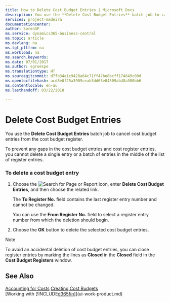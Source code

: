 ```yaml
---
title: How to Delete Cost Budget Entries | Microsoft Docs
description: You use the **Delete Cost Budget Entries** batch job to cancel cost budget entries from the cost budget register.
services: project-madeira
documentationcenter: 
author: SorenGP
ms.service: dynamics365-business-central
ms.topic: article
ms.devlang: na
ms.tgt_pltfrm: na
ms.workload: na
ms.search.keywords: 
ms.date: 07/01/2017
ms.author: sgroespe
ms.translationtype: HT
ms.sourcegitcommit: d7fb34e1c9428a64c71ff47be8bcff174649c00d
ms.openlocfilehash: acd8e0f25a3909ceab3dd63e04509ab48a300bb6
ms.contentlocale: en-au
ms.lasthandoff: 03/22/2018

---
```

# <a name="delete-cost-budget-entries"></a>Delete Cost Budget Entries
You use the **Delete Cost Budget Entries** batch job to cancel cost budget entries from the cost budget register.  

To prevent any gaps in the cost budget entries and cost register entries, you cannot delete a single entry or a batch of entries in the middle of the list of register entries.  

### <a name="to-delete-a-cost-budget-entry"></a>To delete a cost budget entry  

1.  Choose the ![Search for Page or Report](media/ui-search/search_small.png "Search for Page or Report icon") icon, enter **Delete Cost Budget Entries**, and then choose the related link.  

    The **To Register No.** field contains the last register entry number and cannot be changed.  

    You can use the **From Register No.** field to select a register entry number from which the deletion should begin.  
2.  Choose the **OK** button to delete the selected cost budget entries.  

> [!NOTE]  
>  To avoid an accidental deletion of cost budget entries, you can close register entries by marking the lines as **Closed** in the **Closed** field in the **Cost Budget Registers** window.  

## <a name="see-also"></a>See Also  
[Accounting for Costs](finance-manage-cost-accounting.md)
[Creating Cost Budgets](finance-create-cost-budgets.md)  
[Working with [!INCLUDE[d365fin](includes/d365fin_md.md)]](ui-work-product.md)

